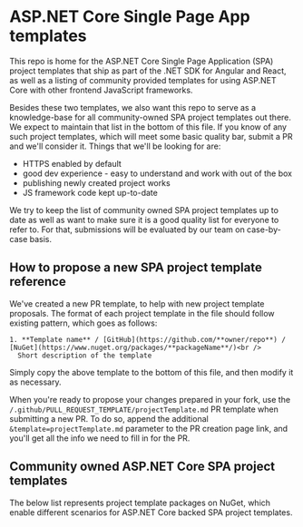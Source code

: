 # ASP.NET Core Single Page App templates

This repo is home for the ASP.NET Core Single Page Application (SPA) project templates that ship as part of the .NET SDK for Angular and React, as well as a listing of community provided templates for using ASP.NET Core with other frontend JavaScript frameworks.

Besides these two templates, we also want this repo to serve as a knowledge-base for all community-owned SPA project templates out there.
We expect to maintain that list in the bottom of this file. If you know of any such project templates, which will meet some basic quality bar, submit a PR and we'll consider it. Things that we'll be looking for are:
- HTTPS enabled by default
- good dev experience - easy to understand and work with out of the box
- publishing newly created project works
- JS framework code kept up-to-date

We try to keep the list of community owned SPA project templates up to date as well as want to make sure it is a good quality list for everyone to refer to. For that, submissions will be evaluated by our team on case-by-case basis.

## How to propose a new SPA project template reference

We've created a new PR template, to help with new project template proposals.
The format of each project template in the file should follow existing pattern, which goes as follows:

```
1. **Template name** / [GitHub](https://github.com/**owner/repo**) /  [NuGet](https://www.nuget.org/packages/**packageName**/)<br />
  Short description of the template
```

Simply copy the above template to the bottom of this file, and then modify it as necessary.

When you're ready to propose your changes prepared in your fork, use the `/.github/PULL_REQUEST_TEMPLATE/projectTemplate.md` PR template when submitting a new PR. To do so, append the additional `&template=projectTemplate.md` parameter to the PR creation page link, and you'll get all the info we need to fill in for the PR.

## Community owned ASP.NET Core SPA project templates
The below list represents project template packages on NuGet, which enable different scenarios for ASP.NET Core backed SPA project templates.

<!--
Please use this template for each submission

```
1. **Template name** / [GitHub](https://github.com/**owner/repo**) /  [NuGet](https://www.nuget.org/packages/**packageName**/) - Short description of the template
```
-->
